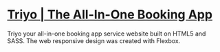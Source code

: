 # [Triyo | The All-In-One Booking App](https://randyaajr.github.io/sass-flexbox_triyo-rentals/)

Triyo your all-in-one booking app service website built on HTML5 and SASS. The web responsive design was created with Flexbox.
